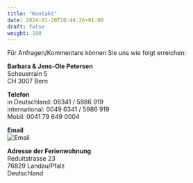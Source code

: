 ```yaml
---
title: "Kontakt"
date: 2024-01-20T20:44:26+01:00
draft: false
weight: 100
---
```


Für Anfragen/Kommentare können Sie uns wie folgt erreichen:

**Barbara & Jens-Ole Petersen**  
Scheuerrain 5  
CH 3007 Bern

**Telefon**  
in Deutschland: 06341 / 5986 919  
international: 0049 6341 / 5986 919  
Mobil: 0041 79 649 0004

**Email**  
![Email](/icons/mailadr.gif)

**Adresse der Ferienwohnung**  
Reduitstrasse 23  
76829 Landau/Pfalz  
Deutschland
